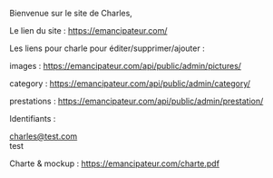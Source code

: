 Bienvenue sur le site de Charles,


Le lien du site : https://emancipateur.com/

Les liens pour charle pour éditer/supprimer/ajouter :

images : https://emancipateur.com/api/public/admin/pictures/

category : https://emancipateur.com/api/public/admin/category/

prestations : https://emancipateur.com/api/public/admin/prestation/


Identifiants : 

charles@test.com   
test



Charte & mockup :
https://emancipateur.com/charte.pdf
